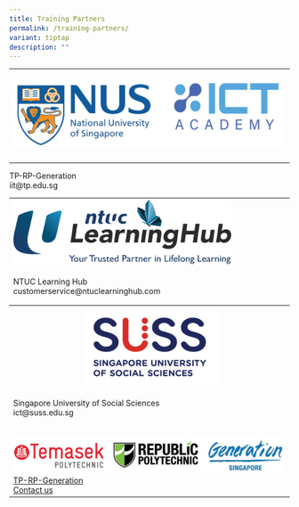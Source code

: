 ```yaml
---
title: Training Partners
permalink: /training-partners/
variant: tiptap
description: ""
---
```

<table>
<tbody>
<tr>
<th rowspan="1" colspan="1">
<p></p>
<div class="isomer-image-wrapper">
<img style="width: 100%" height="auto" width="100%" alt="" src="/images/NUS_ICT_logo.jpg">
</div>
</th>
</tr>
<tr>
<td rowspan="1" colspan="1">
<p></p>
</td>
</tr>
</tbody>
</table>
<div class="isomer-card-grid">
<div class="isomer-card">
<div class="isomer-card-body">
<div class="isomer-card-title">TP-RP-Generation</div>
<div class="isomer-card-description">iit@tp.edu.sg</div>
</div>
</div>
</div>
<table>
<tbody>
<tr>
<td rowspan="1" colspan="1"><a class="isomer-image-wrapper" href="https://www.ntuclearninghub.com/"><img style="width: 80%;" height="auto" width="100%" alt="" src="/images/LHUB_Logo.png"></a>
<p></p>
</td>
</tr>
<tr>
<td rowspan="1" colspan="1">
<div class="isomer-card-grid">
<div class="isomer-card">
<div class="isomer-card-body">
<div class="isomer-card-title">NTUC Learning Hub</div>
<div class="isomer-card-description">customerservice@ntuclearninghub.com</div>
</div>
</div>
</div>
<p></p>
</td>
</tr>
<tr>
<th rowspan="1" colspan="1"><a class="isomer-image-wrapper" href="https://www.suss.edu.sg/courses"><img style="width: 50%;" height="auto" width="100%" alt="" src="/images/SUSS_Logo_HorA_FullColor_RGB_.png"></a>
<p></p>
</th>
</tr>
<tr>
<td rowspan="1" colspan="1">
<div class="isomer-card-grid">
<div class="isomer-card">
<div class="isomer-card-body">
<div class="isomer-card-title">Singapore University of Social Sciences</div>
<div class="isomer-card-description">ict@suss.edu.sg</div>
</div>
</div>
</div>
<p></p>
</td>
</tr>
<tr>
<td rowspan="1" colspan="1">
<p></p><a class="isomer-image-wrapper" href="https://www.tp.edu.sg/ai-empowerment-hub"><img style="width: 100%" height="auto" width="100%" alt="" src="/images/TP_RP_Generation_Logo.jpg"></a>
<div class="isomer-card-grid"><a rel="noopener noreferrer nofollow" href="iit@tp.edu.sg" class="isomer-card"><div class="isomer-card-body"><div class="isomer-card-title">TP-RP-Generation</div><div class="isomer-card-link">Contact us</div></div></a>
</div>
</td>
</tr>
</tbody>
</table>
<p></p>